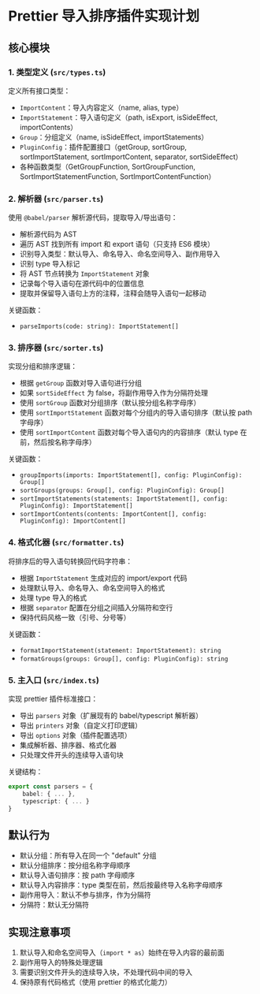 # Prettier 导入排序插件实现计划

## 核心模块

### 1. 类型定义 (`src/types.ts`)

定义所有接口类型：

- `ImportContent`：导入内容定义（name, alias, type）
- `ImportStatement`：导入语句定义（path, isExport, isSideEffect, importContents）
- `Group`：分组定义（name, isSideEffect, importStatements）
- `PluginConfig`：插件配置接口（getGroup, sortGroup, sortImportStatement, sortImportContent, separator, sortSideEffect）
- 各种函数类型（GetGroupFunction, SortGroupFunction, SortImportStatementFunction, SortImportContentFunction）

### 2. 解析器 (`src/parser.ts`)

使用 `@babel/parser` 解析源代码，提取导入/导出语句：

- 解析源代码为 AST
- 遍历 AST 找到所有 import 和 export 语句（只支持 ES6 模块）
- 识别导入类型：默认导入、命名导入、命名空间导入、副作用导入
- 识别 type 导入标记
- 将 AST 节点转换为 `ImportStatement` 对象
- 记录每个导入语句在源代码中的位置信息
- 提取并保留导入语句上方的注释，注释会随导入语句一起移动

关键函数：

- `parseImports(code: string): ImportStatement[]`

### 3. 排序器 (`src/sorter.ts`)

实现分组和排序逻辑：

- 根据 `getGroup` 函数对导入语句进行分组
- 如果 `sortSideEffect` 为 false，将副作用导入作为分隔符处理
- 使用 `sortGroup` 函数对分组排序（默认按分组名称字母序）
- 使用 `sortImportStatement` 函数对每个分组内的导入语句排序（默认按 path 字母序）
- 使用 `sortImportContent` 函数对每个导入语句内的内容排序（默认 type 在前，然后按名称字母序）

关键函数：

- `groupImports(imports: ImportStatement[], config: PluginConfig): Group[]`
- `sortGroups(groups: Group[], config: PluginConfig): Group[]`
- `sortImportStatements(statements: ImportStatement[], config: PluginConfig): ImportStatement[]`
- `sortImportContents(contents: ImportContent[], config: PluginConfig): ImportContent[]`

### 4. 格式化器 (`src/formatter.ts`)

将排序后的导入语句转换回代码字符串：

- 根据 `ImportStatement` 生成对应的 import/export 代码
- 处理默认导入、命名导入、命名空间导入的格式
- 处理 type 导入的格式
- 根据 `separator` 配置在分组之间插入分隔符和空行
- 保持代码风格一致（引号、分号等）

关键函数：

- `formatImportStatement(statement: ImportStatement): string`
- `formatGroups(groups: Group[], config: PluginConfig): string`

### 5. 主入口 (`src/index.ts`)

实现 prettier 插件标准接口：

- 导出 `parsers` 对象（扩展现有的 babel/typescript 解析器）
- 导出 `printers` 对象（自定义打印逻辑）
- 导出 `options` 对象（插件配置选项）
- 集成解析器、排序器、格式化器
- 只处理文件开头的连续导入语句块

关键结构：

```typescript
export const parsers = {
    babel: { ... },
    typescript: { ... }
}
```

## 默认行为

- 默认分组：所有导入在同一个 "default" 分组
- 默认分组排序：按分组名称字母顺序
- 默认导入语句排序：按 path 字母顺序
- 默认导入内容排序：type 类型在前，然后按最终导入名称字母顺序
- 副作用导入：默认不参与排序，作为分隔符
- 分隔符：默认无分隔符

## 实现注意事项

1. 默认导入和命名空间导入（`import * as`）始终在导入内容的最前面
2. 副作用导入的特殊处理逻辑
3. 需要识别文件开头的连续导入块，不处理代码中间的导入
4. 保持原有代码格式（使用 prettier 的格式化能力）
